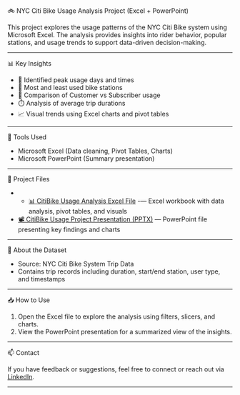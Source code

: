 🚲 NYC Citi Bike Usage Analysis Project (Excel + PowerPoint)

This project explores the usage patterns of the NYC Citi Bike system using Microsoft Excel. The analysis provides insights into rider behavior, popular stations, and usage trends to support data-driven decision-making.

---
📊 Key Insights

- 📅 Identified peak usage days and times
- 🚏 Most and least used bike stations
- 👥 Comparison of Customer vs Subscriber usage
- ⏱️ Analysis of average trip durations
- 📈 Visual trends using Excel charts and pivot tables

---
🧰 Tools Used

- Microsoft Excel (Data cleaning, Pivot Tables, Charts)
- Microsoft PowerPoint (Summary presentation)

---
📂 Project Files

- - [📊 CitiBike Usage Analysis Excel File](./CitiBike_Usage_Analysis.xlsx) -— Excel workbook with data analysis, pivot tables, and visuals
- [📽️ CitiBike Usage Project Presentation (PPTX)](./CitiBike_Usage_Project_Presentation.pptx)  — PowerPoint file presenting key findings and charts

---
📌 About the Dataset

- Source: NYC Citi Bike System Trip Data
- Contains trip records including duration, start/end station, user type, and timestamps

---
📥 How to Use

1. Open the Excel file to explore the analysis using filters, slicers, and charts.
2. View the PowerPoint presentation for a summarized view of the insights.

---
📫 Contact

If you have feedback or suggestions, feel free to connect or reach out via [LinkedIn](https://www.linkedin.com/in/chaitrikamuthyala/).

---
